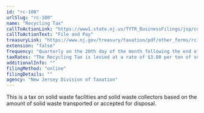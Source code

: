 ```yaml
---
id: "rc-100"
urlSlug: "rc-100"
name: "Recycling Tax"
callToActionLink: "https://www1.state.nj.us/TYTR_BusinessFilings/jsp/common/Login.jsp?taxcode=65"
callToActionText: "File and Pay"
treasuryLink: "https://www.nj.gov/treasury/taxation/pdf/other_forms/rc100i.pdf"
extension: "false"
frequency: "Quarterly on the 20th day of the month following the end of the quarter."
taxRates: "The Recycling Tax is levied at a rate of $3.00 per ton of solid waste in transactions involving certain individuals or entities."
additionalInfo: ""
filingMethod: "online"
filingDetails: ""
agency: "New Jersey Division of Taxation"
---
```


This is a tax on solid waste facilities and solid waste collectors based on the amount of solid waste transported or accepted for disposal.
